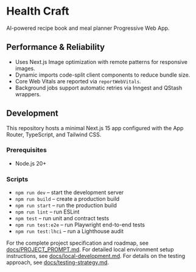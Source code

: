 # Health Craft

AI-powered recipe book and meal planner Progressive Web App.

## Performance & Reliability

- Uses Next.js Image optimization with remote patterns for responsive images.
- Dynamic imports code-split client components to reduce bundle size.
- Core Web Vitals are reported via `reportWebVitals`.
- Background jobs support automatic retries via Inngest and QStash wrappers.

## Development

This repository hosts a minimal Next.js 15 app configured with the App Router, TypeScript, and Tailwind CSS.

### Prerequisites

- Node.js 20+

### Scripts

- `npm run dev` – start the development server
- `npm run build` – create a production build
- `npm run start` – run the production build
- `npm run lint` – run ESLint
- `npm test` – run unit and contract tests
- `npm run test:e2e` – run Playwright end-to-end tests
- `npm run test:lhci` – run a Lighthouse audit

For the complete project specification and roadmap, see [docs/PROJECT_PROMPT.md](docs/PROJECT_PROMPT.md).
For detailed local environment setup instructions, see [docs/local-development.md](docs/local-development.md).
For details on the testing approach, see [docs/testing-strategy.md](docs/testing-strategy.md).
